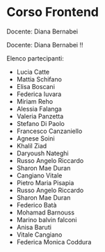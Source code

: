 # Corso Frontend

Docente: Diana Bernabei

Docente: Diana Bernabei !!

Elenco partecipanti:

- Lucia Catte
- Mattia Schifano
- Elisa Boscani
- Federica Iuvara
- Miriam Reho
- Alessia Falanga
- Valeria Panzetta
- Stefano Di Paolo
- Francesco Canzaniello
- Agnese Soini
- Khalil Ziad
- Daryoush Nateghi
- Russo Angelo Riccardo
- Sharon Mae Duran 
- Cangiano Vitale
- Pietro Maria Pisapia
- Russo Angelo Riccardo
- Sharon Mae Duran
- Federico Batà
- Mohamad Barnouss
- Marino balvin falconi
- Anisa Baruti
- Vitale Cangiano
- Federica Monica Coddura
